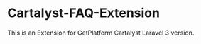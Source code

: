 Cartalyst-FAQ-Extension
=======================

This is an Extension for GetPlatform Cartalyst Laravel 3 version.